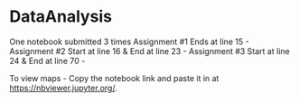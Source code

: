 # DataAnalysis
One notebook submitted 3 times
Assignment #1 Ends at line 15 -
Assignment #2 Start at line 16 & End at line 23 -
Assignment #3 Start at line 24 & End at line 70 -

To view maps - Copy the notebook link and paste it in at https://nbviewer.jupyter.org/.

